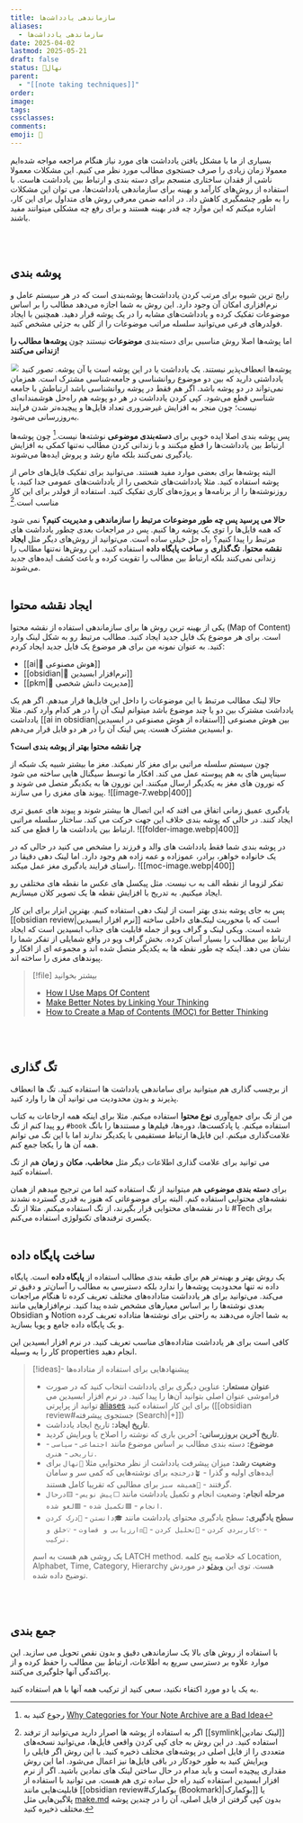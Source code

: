 ```yaml
---
title: سازماندهی یادداشت‌ها
aliases:
  - سازماندهی یادداشت‌ها
date: 2025-04-02
lastmod: 2025-05-21
draft: false
status: 🌱نهال
parent:
  - "[[note taking techniques]]"
order: 
image: 
tags: 
cssclasses: 
comments: 
emoji: 🌱
---
```


بسیاری از ما با مشکل یافتن یادداشت های مورد نیاز هنگام مراجعه مواجه شده‌ایم معمولا زمان زیادی را صرف جستجوی مطالب مورد نظر می کنیم. این مشکلات معمولا ناشی از فقدان ساختاری منسجم برای دسته بندی و ارتباط بین یادداشت هاست. با استفاده از روش‌های کارآمد و بهینه برای سازماندهی یادداشت‌ها، می توان این مشکلات را به طور چشمگیری کاهش داد. در ادامه ضمن معرفی روش های متداول برای این کار، اشاره میکنم که این موارد چه قدر بهینه هستند و برای رفع چه مشکلی میتوانند مفید باشند.

<br><br> 
## پوشه بندی
رایج ترین شیوه برای مرتب کردن یادداشت‌ها پوشه‌بندی است که در هر سیستم عامل و نرم‌افزاری امکان آن وجود دارد. این روش به شما اجازه می‌دهد مطالب را بر اساس موضوعات تفکیک کرده و یادداشت‌های مشابه را در یک پوشه قرار دهید. همچنین با ایجاد فولدرهای فرعی می‌توانید سلسله مراتب موضوعات را از کلی به جزئی مشخص کنید.

اما پوشه‌ها اصلا روش مناسبی برای دسته‌بندی **موضوعات** نیستند چون **پوشه‌ها مطالب را زندانی می‌کنند!** 

<img src="imprisoned.webp" class="invert" style="margin: 0; scale: 85%;">
پوشه‌ها انعطاف‌پذیر نیستند. یک یادداشت یا در این پوشه است یا آن پوشه. تصور کنید یادداشتی دارید که بین دو موضوع روانشناسی و جامعه‌شناسی مشترک است. همزمان نمی‌تواند در دو پوشه باشد. اگر هم فقط در پوشه روانشناسی باشد ارتباطش با جامعه شناسی قطع می‌شود. کپی کردن یادداشت در هر دو پوشه هم راه‌حل هوشمندانه‌ای نیست؛ چون منجر به افزایش غیرضروری تعداد فایل‌ها و پیچیده‌تر شدن فرایند به‌روزرسانی می‌شود.

پس پوشه بندی اصلا ایده خوبی برای **دسته‌بندی موضوعی** نوشته‌ها نیست.[^1] چون پوشه‌ها ارتباط بین یادداشت‌ها را قطع میکنند و با زندانی کردن مطالب نه‌تنها کمکی به افزایش یادگیری نمی‌کنند بلکه مانع رشد و پروش ایده‌ها می‌شوند.

البته پوشه‌ها برای بعضی موارد مفید هستند. می‌توانید برای تفکیک فایل‌های خاص از پوشه استفاده کنید. مثلا یادداشت‌های شخصی را از یادداشت‌های عمومی جدا کنید، یا روزنوشته‌ها را از برنامه‌ها و پروژه‌های کاری تفکیک کنید. استفاده از فولدر برای این کار مناسب است.[^2]

**حالا می پرسید پس چه طور موضوعات مرتبط را سازماندهی و مدیریت کنیم؟** نمی شود که همه فایل‌ها را توی یک پوشه رها کنیم. پس در مراجعات بعدی چطور یادداشت های مرتبط را پیدا کنیم؟
راه حل خیلی ساده است. می‌توانید از روش‌های دیگر مثل **ایجاد نقشه محتوا**، **تگ‌گذاری** و **ساخت پایگاه داده** استفاده کنید. این روش‌ها نه‌تنها مطالب را زندانی نمی‌کنند بلکه ارتباط بین مطالب را تقویت کرده و باعث کشف ایده‌های جدید می‌شوند.
<br><br> 
## ایجاد نقشه محتوا
یکی از بهینه ترین روش ها برای سازماندهی استفاده از نقشه محتوا (Map of Content) است. برای هر موضوع یک فایل جدید ایجاد کنید. مطالب مرتبط رو به شکل لینک وارد کنید. به عنوان نمونه من برای هر موضوع یک فایل جدید ایجاد کردم:
- [[ai|🤖 هوش مصنوعی]]
- [[obsidian|🔮 نرم‌افزار ابسیدین]]
- [[pkm|🧠 مدیریت دانش شخصی]]

حالا لینک مطالب مرتبط با این موضوعات را داخل این فایل‌ها قرار میدهم. اگر هم یک یادداشت مشترک بین دو یا چند موضوع باشد میتوانم لینک آن را در هر کدام وارد کنم. مثلا یادداشت [[ai in obsidian|استفاده از هوش مصنوعی در ابسیدین]] بین هوش مصنوعی و ابسیدین مشترک هست. پس لینک آن را در هر دو فایل قرار می‌دهم.

**چرا نقشه محتوا بهتر از پوشه بندی است؟**

چون سیستم سلسله مراتبی برای مغز کار نمیکند. مغز ما بیشتر شبیه یک شبکه از سیناپس های به هم پیوسته عمل می کند. افکار ما توسط سیگنال هایی ساخته می شود که نورون های مغز به یکدیگر ارسال میکنند. این نورون ها به یکدیگر متصل می شوند و پیوند های مغزی را می سازند. 
![[image-7.webp|400]]

یادگیری عمیق زمانی اتفاق می افتد که این اتصال ها بیشتر شوند و پیوند های عمیق تری ایجاد کنند. در حالی که پوشه بندی خلاف این جهت حرکت می کند. ساختار سلسله مراتبی ارتباط بین یادداشت ها را قطع می کند.
![[folder-image.webp|400]]

در پوشه بندی شما فقط یادداشت های والد و فرزند را مشخص می کنید در حالی که در یک خانواده خواهر، برادر، عموزاده و عمه زاده هم وجود دارد. اما لینک دهی دقیقا در راستای فرایند یادگیری مغز عمل میکند. 
![[moc-image.webp|400]]

تفکر لزوما از نقطه الف به ب نیست. مثل پیکسل های عکس ما نقطه های مختلفی رو ایجاد میکنیم. به تدریج با افزایش نقطه ها یک تصویر کلان میسازیم.

پس به جای پوشه بندی بهتر است از لینک دهی استفاده کنیم. بهترین ابزار برای این کار [[obsidian review|نرم افزار ابسیدین]] است که با محوریت لینک‌های داخلی ساخته شده است. ویکی لینک و گراف ویو از جمله قابلیت های جذاب ابسیدین است که ایجاد ارتباط بین مطالب را بسیار آسان کرده. بخش گراف ویو در واقع شمایلی از تفکر شما را نشان می دهد. اینکه چه طور نقطه ها به یکدیگر متصل شده اند و مجموعه ای از افکار و پیوندهای مغزی را ساخته اند.




> [!file] بیشتر بخوانید
> - [How I Use Maps Of Content](https://www.youtube.com/watch?v=AwRSTH72MYw)
> - [Make Better Notes by Linking Your Thinking](https://youtu.be/rEIiIdyhp88?si=KTeaDZbf4xqhhKve)
> - [How to Create a Map of Contents (MOC) for Better Thinking](https://knowledgeaccumulation.substack.com/p/how-to-create-a-map-of-contents-moc)

<br><br> 

## تگ گذاری
از برچسب گذاری هم میتوانید برای ساماندهی یادداشت ها استفاده کنید. تگ ها انعطاف پذیرند و بدون محدودیت می توانید آن ها را وارد کنید.

من از تگ برای جمع‌آوری **نوع محتوا** استفاده میکنم. مثلا برای اینکه همه ارجاعات به کتاب رو پیدا کنم از تگ `#book` استفاده میکنم. یا پادکست‌ها، دوره‌ها، فیلم‌ها و مستند‌ها را باتگ علامت‌گذاری میکنم. این فایل‌ها ارتباط مستقیمی با یکدیگر ندارند اما با این تگ می توانم همه آن ها را یکجا جمع کنم.

می توانید برای علامت گذاری اطلاعات دیگر مثل **مخاطب**، **مکان** و **زمان** هم از تگ استفاده کنید.

برای **دسته بندی موضوعی** هم میتوانید از تگ استفاده کنید اما من ترجیح میدهم از همان نقشه‌های محتوایی استفاده کنم. البته برای موضوعاتی که هنوز به قدری گسترده نشدند تا در نقشه‌های محتوایی قرار بگیرند، از تگ استفاده میکنم. مثلا از تگ #Tech برای یکسری ترفندهای تکنولوژی استفاده می‌کنم.
<br><br> 
## ساخت پایگاه داده
یک روش بهتر و بهینه‌تر هم برای طبقه بندی مطالب استفاده از **پایگاه داده** است. پایگاه داده نه تنها محدودیت پوشه‌ها را ندارد بلکه دسترسی به مطالب را آسان‌تر و دقیق تر می‌کند. می‌توانید برای هر یادداشت متاداده‌های مختلف تعریف کرده تا هنگام مراجعات بعدی نوشته‌ها را بر اساس معیارهای مشخص شده پیدا کنید. نرم‌افزارهایی مانند Obsidian و Notion به شما اجازه می‌دهند به راحتی برای نوشته‌ها متاداده تعریف کرده و یک پایگاه داده جامع و پویا بسازید.

کافی است برای هر یادداشت متاداده‌های مناسب تعریف کنید. در نرم افزار ابسیدین این کار را به وسیله properties انجام دهید.

> [!ideas]- پیشنهادهایی برای استفاده از متاداده‌ها
> - **عنوان مستعار:** عناوین دیگری برای یادداشت انتخاب کنید که در صورت فراموشی عنوان اصلی بتوانید آن‌ها را پیدا کنید. در نرم افزار ابسیدین می توانید از پراپرتی [aliases](https://help.obsidian.md/aliases) برای این کار استفاده کنید ([[obsidian review#جستجوی پیشرفته (Search)|+]]) 
> - **تاریخ ایجاد:** تاریخ ایجاد یادداشت.
> - **تاریخ آخرین بروزرسانی:** آخرین باری که نوشته را اصلاح یا ویرایش کردید.
> - **موضوع:** دسته بندی مطالب بر اساس موضوع مانند `اجتماعی` - `سیاسی` - `تاریخی` - `هنری`.
> - **وضعیت رشد:** میزان پیشرفت یادداشت از نظر محتوایی مثلا `🌱نهال` برای ایده‌‌های اولیه و گذرا - `🪴درختچه` برای نوشته‌هایی که کمی سر و سامان گرفتند - `🌳همیشه سبز` برای مطالبی که تقریبا کامل هستند.
> - **مرحله انجام:** وضعیت انجام و تکمیل یادداشت مانند `⬜پیش نویس` - `🟨درحال انجام` - `🟩تکمیل شده` - `🟥لغو شده`.
> - **سطح یادگیری:** سطح یادگیری محتوای یادداشت مانند `🎓دانستن` - `🧠درک کردن` - `✨کاربردی کردن` - `🔎تحلیل کردن` - `👨‍⚖️ارزیابی و قضاوت` - `💡خلق و ترکیب`.
> 
> یک روشی هم هست به اسم LATCH method. که خلاصه پنج کلمه Location, Alphabet, Time, Category, Hierarchy هست. توی این [ویدئو](https://youtu.be/vS-b_RUtL1A?si=smPJNO_aISONADxy) در موردش توضیح داده شده.


<br><br> 

## جمع بندی
با استفاده از روش های بالا یک سازماندهی دقیق و بدون نقص تحویل می سازید. این موارد علاوه بر دسترسی سریع به اطلاعات، ارتباط بین مطالب را حفظ کرده و از پراکندگی آنها جلوگیری می‌کنند.

به یک یا دو مورد اکتفاء نکنید، سعی کنید از ترکیب همه آنها با هم استفاده کنید. 



[^1]: رجوع کنید به [Why Categories for Your Note Archive are a Bad Idea](https://zettelkasten.de/posts/no-categories/)
[^2]: اگر به استفاده از پوشه ها اصرار دارید می‌توانید از ترفند [[symlink|لینک نمادین]] استفاده کنید. در این روش به جای کپی کردن واقعی فایل‌ها، می‌توانید نسخه‌های متعددی را از فایل اصلی در پوشه‌های مختلف ذخیره کنید. با این روش اگر فایلی را ویرایش کنید به طور خودکار در باقی فایل‌ها نیز اعمال می‌شود. اما این روش مقداری پیچیده است و باید مدام در حال ساختن لینک های نمادین باشید. اگر از نرم افزار ابسیدین استفاده کنید راه حل ساده تری هم هست. می توانید با استفاده از قابلیت‌هایی مانند [[obsidian review#بوکمارک (Bookmark)|بوکمارک]] یا پلاگین‌هایی مثل [make.md](https://github.com/make-md/makemd) بدون کپی گرفتن از فایل اصلی، آن را در چندین پوشه مختلف ذخیره کنید.
